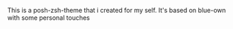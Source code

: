This is a posh-zsh-theme that i created for my self. It's based on blue-own with some personal touches
